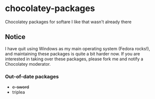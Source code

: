 # chocolatey-packages
Chocolatey packages for softare I like that wasn't already there

## Notice

I have quit using Windows as my main operating system (Fedora rocks!), and maintaining these packages is quite a bit harder now. If you are interested in taking over these packages, please fork me and notify a Chocolatey moderator.

### Out-of-date packages

- ~~e-sword~~
- triplea
